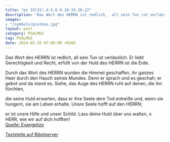 ```yaml
---
title: "ps 33(32),4-5.6.9.18-19.20.22"
description: "Das Wort des HERRN ist redlich,  all sein Tun ist verlässlich. Er liebt Gerechtigkeit und Recht,  erfüllt von der Huld des HERRN ist die Erde.  Durch das Wort des HERRN wurden die Himmel geschaffen,  ihr ganzes Heer durch den Hauch seines Mundes. Denn er sprach und es geschah;...."
images:
- "/symbols/psalmus.jpg"
layout: post
category: PSALMUS
tag: PSALMUS
date: 2024-05-26 07:00:00 +0100
---
```

Das Wort des HERRN ist redlich, 
all sein Tun ist verlässlich.
Er liebt Gerechtigkeit und Recht, 
erfüllt von der Huld des HERRN ist die Erde.

Durch das Wort des HERRN wurden die Himmel geschaffen, 
ihr ganzes Heer durch den Hauch seines Mundes.
Denn er sprach und es geschah; er gebot und da stand es.<!--more-->
Siehe, das Auge des HERRN ruht auf denen, die ihn fürchten, 

die seine Huld erwarten,
dass er ihre Seele dem Tod entreiße 
und, wenn sie hungern, sie am Leben erhalte.
Unsre Seele hofft auf den HERRN; 

er ist unsre Hilfe und unser Schild.
Lass deine Huld über uns walten, o HERR, 
wie wir auf dich hofften!<br>
[Quelle: Evangelizo](https://evangeliumtagfuertag.org/DE/gospel)

[Textstelle auf Bibelserver](https://www.bibleserver.com/EU/ps33(32),4-5.6.9.18-19.20.22)
